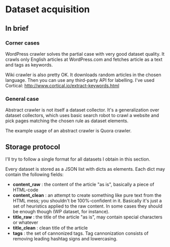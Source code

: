 # Dataset acquisition

## In brief

### Corner cases

WordPress crawler solves the partial case with very good dataset quality. It crawls only English articles at WordPress.com and fetches article as a text and tags as keywords.

Wiki crawler is also pretty OK. It downloads random articles in the chosen language. Then you can use any third-party API for labelling. I've used Cortical: http://www.cortical.io/extract-keywords.html

### General case

Abstract crawler is not itself a dataset collector. It's a generalization over dataset collectors, which uses basic search robot to crawl a website and pick pages matching the chosen rule as dataset elements.

The example usage of an abstract crawler is Quora crawler.

## Storage protocol

I'll try to follow a single format for all datasets I obtain in this section.

Every dataset is stored as a JSON list with dicts as elements. Each dict may contain the following fields:

 - **content_raw** : the content of the article "as is", basically a piece of HTML-code
 - **content_clean** : an attempt to create something like pure text from the HTML mess; you shouldn't be 100%-confident in it. Basically it's just a set of heuristics applied to the raw content. In some cases they should be enough though (WP dataset, for instance).
 - **title_raw** : the title of the article "as is", may contain special characters or whatever
 - **title_clean** : clean title of the article
 - **tags** : the set of cannonized tags. Tag cannonization consists of removing leading hashtag signs and lowercasing.


